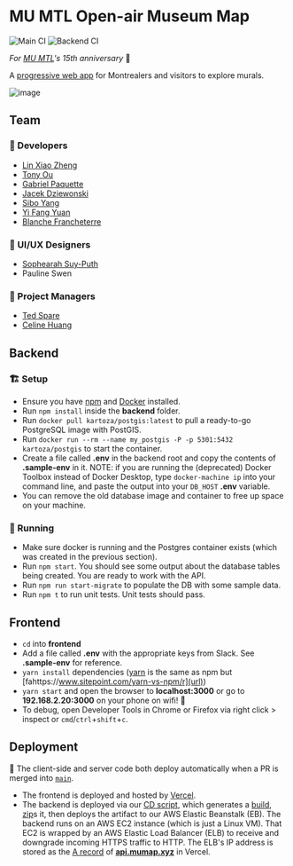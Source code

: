 # MU MTL Open-air Museum Map

![Main CI](https://github.com/hack4impact-mcgill/mu-map/actions/workflows/main.yml/badge.svg)
![Backend CI](https://github.com/hack4impact-mcgill/mu-map/actions/workflows/deploy_backend.yml/badge.svg)

_For [MU MTL](https://mumtl.org/)'s 15th anniversary_ 🎉

A [progressive web app](https://web.dev/progressive-web-apps/) for Montrealers and visitors to explore murals.

![image](https://user-images.githubusercontent.com/36117635/113964769-2c8d2d80-97fa-11eb-96c7-86b2e8714c5c.png)

## Team

### 🎹 Developers
- [Lin Xiao Zheng](https://github.com/zhenglinxiao)
- [Tony Ou](https://github.com/Tony9984)
- [Gabriel Paquette](https://github.com/Gabriel-Paquette)
- [Jacek Dziewonski](https://github.com/JDziewonski98)
- [Sibo Yang](https://github.com/SiboYang)
- [Yi Fang Yuan](https://github.com/yi-fang-yuan)
- [Blanche Francheterre](https://github.com/BlancheFrancheterre)

### 🎨 UI/UX Designers
- [Sophearah Suy-Puth](https://github.com/sophearahsp)
- Pauline Swen

### 🎤 Project Managers
- [Ted Spare](https://github.com/tedspare)
- [Celine Huang](https://github.com/celinehuang)

## Backend

### 🏗️ Setup
- Ensure you have [npm](https://www.npmjs.com/get-npm) and [Docker](https://www.docker.com/products/docker-desktop) installed.
- Run `npm install` inside the **backend** folder.
- Run `docker pull kartoza/postgis:latest` to pull a ready-to-go PostgreSQL image with PostGIS.
- Run `docker run --rm --name my_postgis -P -p 5301:5432 kartoza/postgis` to start the container.
- Create a file called **.env** in the backend root and copy the contents of **.sample-env** in it. NOTE: if you are running the (deprecated) Docker
Toolbox instead of Docker Desktop, type `docker-machine ip` into your command line, and paste the output into your `DB_HOST` **.env** variable.
- You can remove the old database image and container to free up space on your machine.

### 🏃 Running
- Make sure docker is running and the Postgres container exists (which was created in the previous section).
- Run `npm start`. You should see some output about the database tables being created. You are ready to work with the API.
- Run `npm run start-migrate` to populate the DB with some sample data.
- Run `npm t` to run unit tests. Unit tests should pass.

## Frontend

- `cd` into **frontend**
- Add a file called **.env** with the appropriate keys from Slack. See **.sample-env** for reference.
- `yarn install` dependencies ([yarn](https://classic.yarnpkg.com/en/docs/install/#mac-stable) is the same as npm but [fahttps://www.sitepoint.com/yarn-vs-npm/r](url))
- `yarn start` and open the browser to **localhost:3000** or go to **192.168.2.20:3000** on your phone on wifi! 📱
- To debug, open Developer Tools in Chrome or Firefox via right click > inspect or `cmd`/`ctrl`+`shift`+`c`.

## Deployment

🚀 The client-side and server code both deploy automatically when a PR is merged into [`main`](https://github.com/hack4impact-mcgill/mu-map).
- The frontend is deployed and hosted by [Vercel](https://vercel.com/).
- The backend is deployed via our [CD script](https://github.com/hack4impact-mcgill/mu-map/blob/main/.github/workflows/deploy_backend.yml), which generates a [build](https://create-react-app.dev/docs/production-build/), [zip](https://en.wikipedia.org/wiki/ZIP_(file_format))s it, then deploys the artifact to our AWS Elastic Beanstalk (EB). The backend runs on an AWS EC2 instance (which is just a Linux VM). That EC2 is wrapped by an AWS Elastic Load Balancer (ELB) to receive and downgrade incoming HTTPS traffic to HTTP. The ELB's IP address is stored as the [A record](https://support.dnsimple.com/articles/a-record/) of **[api.mumap.xyz](https://api.mumap.xyz/artist)** in Vercel.
